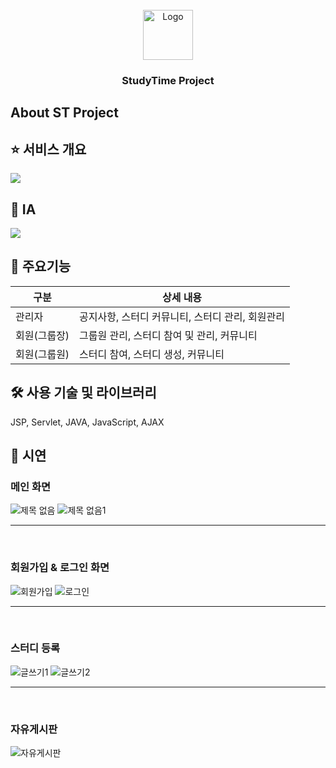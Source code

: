 <!-- PROJECT LOGO -->
<br />
<div align="center">
    <img src="https://file.notion.so/f/s/9ea79750-a6e3-489a-bb74-7500e9843db4/study3.png?id=1070cc02-91fb-49d8-a3a1-9c21186c18b2&table=block&spaceId=43c03df8-58d2-49b3-b468-13d6af71e3e2&expirationTimestamp=1682649249736&signature=lBHND655lyCj7uKvx-Br8-GKHNpMarVYDqKJycFbwGQ&downloadName=study3.png" alt="Logo" width="80" height="80">
  </a>

  <h3 align="center">StudyTime Project</h3>

</div>

<!-- ABOUT THE PROJECT -->
## About ST Project

## ⭐ 서비스 개요
<img src="https://file.notion.so/f/s/32a92803-a93d-469e-8774-cfbb6ff304a5/Untitled.png?id=97512cd5-a2a8-4a34-80d9-fc36a5629c78&table=block&spaceId=43c03df8-58d2-49b3-b468-13d6af71e3e2&expirationTimestamp=1682649402956&signature=3Lo4C3qM4A6cu00qigLCZ2nT1E5u9_yYbiBiqyQivts&downloadName=Untitled.png">

## 📜 IA
<img src="https://file.notion.so/f/s/d61b010a-cd63-4cfe-959e-c73964ec98c9/Untitled.png?id=c71ea557-894f-4a4f-869f-b8aa2ff03396&table=block&spaceId=43c03df8-58d2-49b3-b468-13d6af71e3e2&expirationTimestamp=1682649099936&signature=-KBo76vDtqPSeVsrV9FvRkFCFFuslhXLLOigoxO4Iy0&downloadName=Untitled.png"> 

## 📱 주요기능


|구분|상세 내용|
|------|---|
|관리자|공지사항, 스터디 커뮤니티, 스터디 관리, 회원관리|
|회원(그룹장)|그룹원 관리, 스터디 참여 및 관리, 커뮤니티|
|회원(그룹원)|스터디 참여, 스터디 생성, 커뮤니티|


## 🛠️ 사용 기술 및 라이브러리
JSP, Servlet, JAVA, JavaScript, AJAX

## 🎤 시연

### 메인 화면 ###

![제목 없음](https://user-images.githubusercontent.com/107527861/234769578-00c3b08a-9580-40c1-8f3f-ecac75a21e90.png)
![제목 없음1](https://user-images.githubusercontent.com/107527861/234769397-3050077e-39d9-4bc8-bf7f-5fe87dc7c7d5.png)

<hr>
<br/>

### 회원가입 & 로그인 화면 ###
![회원가입](https://user-images.githubusercontent.com/107527861/234771503-a187ccbb-8e14-4ba8-8447-763cdfa626fe.png)
![로그인](https://user-images.githubusercontent.com/107527861/234771569-e886a0a0-7ae2-4743-9c96-9770e04a8e44.png)

<hr>
<br/>

### 스터디 등록 ###
![글쓰기1](https://user-images.githubusercontent.com/107527861/234773006-5b06452f-2215-433a-9c24-7191d8c5e396.png)
![글쓰기2](https://user-images.githubusercontent.com/107527861/234772999-974a4b34-555a-4479-abbd-f34e67bff3b1.png)


<hr>
<br/>

### 자유게시판 ###
![자유게시판](https://user-images.githubusercontent.com/107527861/234773391-89a0eb76-3524-44e6-a72f-8eef3b4d24e8.png)

